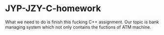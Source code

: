 # JYP-JZY-C-homework
What we need to do is finish this fucking C++ assignment.
Our topic is bank managing system which not only contains the fuctions of ATM machine.
